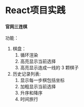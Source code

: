 # React项目实践

### `官网三连棋`


功能：

1. 棋盘：
   1. 循环渲染
   2. 高亮显示当前选择
   3. 高亮显示连成一线的 3 颗棋子
2. 历史记录列表:
   1. 显示每一步棋包括坐标
   2. 加粗显示当前选择
   3. 升序和降序
   4. 时间旅行


<!-- Runs the app in the development mode.\
Open [http://localhost:3000](http://localhost:3000) to view it in the browser. -->

